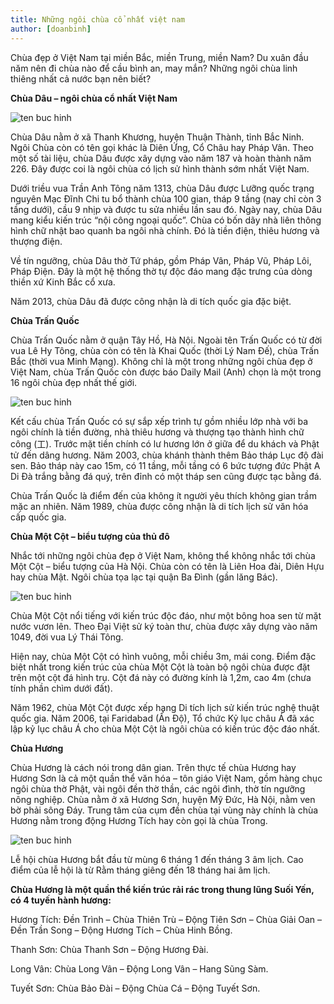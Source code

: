 ```yaml
---
title: Những ngôi chùa cổ nhất việt nam
author: [doanbinh]
---
```


Chùa đẹp ở Việt Nam tại miền Bắc, miền Trung, miền Nam? Du xuân đầu năm nên đi chùa nào để cầu bình an, may mắn? Những ngôi chùa linh thiêng nhất cả nước bạn nên biết?

**Chùa Dâu – ngôi chùa cổ nhất Việt Nam**

![ten buc hinh](https://viettravelo.com/wp-content/uploads/2018/03/chua-dep-o-viet-nam-640x480.jpg "ten buc hinh")

Chùa Dâu nằm ở xã Thanh Khương, huyện Thuận Thành, tỉnh Bắc Ninh. Ngôi Chùa còn có tên gọi khác là Diên Ứng, Cổ Châu hay Pháp Vân. Theo một số tài liệu, chùa Dâu được xây dựng vào năm 187 và hoàn thành năm 226. Đây được coi là ngôi chùa có lịch sử hình thành sớm nhất Việt Nam.

Dưới triều vua Trần Anh Tông năm 1313, chùa Dâu được Lưỡng quốc trạng nguyên Mạc Đĩnh Chi tu bổ thành chùa 100 gian, tháp 9 tầng (nay chỉ còn 3 tầng dưới), cầu 9 nhịp và được tu sửa nhiều lần sau đó. Ngày nay, chùa Dâu mang kiểu kiến trúc “nội công ngoại quốc”. Chùa có bốn dãy nhà liên thông hình chữ nhật bao quanh ba ngôi nhà chính. Đó là tiền điện, thiêu hương và thượng điện.

Về tín ngưỡng, chùa Dâu thờ Tứ pháp, gồm Pháp Vân, Pháp Vũ, Pháp Lôi, Pháp Điện. Đây là một hệ thống thờ tự độc đáo mang đặc trưng của dòng thiền xứ Kinh Bắc cổ xưa.

Năm 2013, chùa Dâu đã được công nhận là di tích quốc gia đặc biệt.

**Chùa Trấn Quốc**

Chùa Trấn Quốc nằm ở quận Tây Hồ, Hà Nội. Ngoài tên Trấn Quốc có từ đời vua Lê Hy Tông, chùa còn có tên là Khai Quốc (thời Lý Nam Đế), chùa Trấn Bắc (thời vua Minh Mạng). Không chỉ là một trong những ngôi chùa đẹp ở Việt Nam, chùa Trấn Quốc còn được báo Daily Mail (Anh) chọn là một trong 16 ngôi chùa đẹp nhất thế giới.

![ten buc hinh](https://viettravelo.com/wp-content/uploads/2018/03/chua-dep-o-viet-nam1.jpg "ten buc hinh")

Kết cấu chùa Trấn Quốc có sự sắp xếp trình tự gồm nhiều lớp nhà với ba ngôi chính là tiền đường, nhà thiêu hương và thượng tạo thành hình chữ công (工). Trước mặt tiền chính có lư hương lớn ở giữa để du khách và Phật tử đến dâng hương. Năm 2003, chùa khánh thành thêm Bảo tháp Lục độ đài sen. Bảo tháp này cao 15m, có 11 tầng, mỗi tầng có 6 bức tượng đức Phật A Di Đà trắng bằng đá quý, trên đỉnh có một tháp sen cũng được tạc bằng đá.

Chùa Trấn Quốc là điểm đến của không ít người yêu thích không gian trầm mặc an nhiên. Năm 1989, chùa được công nhận là di tích lịch sử văn hóa cấp quốc gia.

**Chùa Một Cột – biểu tượng của thủ đô**

Nhắc tới những ngôi chùa đẹp ở Việt Nam, không thể không nhắc tới chùa Một Cột – biểu tượng của Hà Nội. Chùa còn có tên là Liên Hoa đài, Diên Hựu hay chùa Mật. Ngôi chùa tọa lạc tại quận Ba Đình (gần lăng Bác).

![ten buc hinh](https://viettravelo.com/wp-content/uploads/2018/03/chua-dep-o-viet-nam2.jpg "ten buc hinh")

Chùa Một Cột nổi tiếng với kiến trúc độc đáo, như một bông hoa sen từ mặt nước vươn lên. Theo Đại Việt sử ký toàn thư, chùa được xây dựng vào năm 1049, đời vua Lý Thái Tông.

Hiện nay, chùa Một Cột có hình vuông, mỗi chiều 3m, mái cong. Điểm đặc biệt nhất trong kiến trúc của chùa Một Cột là toàn bộ ngôi chùa được đặt trên một cột đá hình trụ. Cột đá này có đường kính là 1,2m, cao 4m (chưa tính phần chìm dưới đất).

Năm 1962, chùa Một Cột được xếp hạng Di tích lịch sử kiến trúc nghệ thuật quốc gia. Năm 2006, tại Faridabad (Ấn Độ), Tổ chức Kỷ lục châu Á đã xác lập kỷ lục châu Á cho chùa Một Cột là ngôi chùa có kiến trúc độc đáo nhất.

**Chùa Hương**

Chùa Hương là cách nói trong dân gian. Trên thực tế chùa Hương hay Hương Sơn là cả một quần thể văn hóa – tôn giáo Việt Nam, gồm hàng chục ngôi chùa thờ Phật, vài ngôi đền thờ thần, các ngôi đình, thờ tín ngưỡng nông nghiệp. Chùa nằm ở xã Hương Sơn, huyện Mỹ Đức, Hà Nội, nằm ven bờ phải sông Đáy. Trung tâm của cụm đền chùa tại vùng này chính là chùa Hương nằm trong động Hương Tích hay còn gọi là chùa Trong.

![ten buc hinh](https://viettravelo.com/wp-content/uploads/2018/03/Ch%C3%B9a-h%C6%B0%C6%A1ng.jpg "ten buc hinh")

Lễ hội chùa Hương bắt đầu từ mùng 6 tháng 1 đến tháng 3 âm lịch. Cao điểm của lễ hội là từ Rằm tháng giêng đến 18 tháng hai âm lịch.


**Chùa Hương là một quần thể kiến trúc rải rác trong thung lũng Suối Yến, có 4 tuyến hành hương:**

Hương Tích: Đền Trình – Chùa Thiên Trù – Động Tiên Sơn – Chùa Giải Oan – Đền Trần Song – Động Hương Tích – Chùa Hinh Bồng.

Thanh Sơn: Chùa Thanh Sơn – Động Hương Đài.

Long Vân: Chùa Long Vân – Động Long Vân – Hang Sũng Sàm.

Tuyết Sơn: Chùa Bảo Đài – Động Chùa Cá – Động Tuyết Sơn.